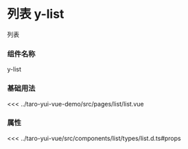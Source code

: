 # 列表 y-list

列表

### 组件名称

y-list

### 基础用法

<ClientOnly>
  <demo-block url="/pages/list/list">
<<< ../taro-yui-vue-demo/src/pages/list/list.vue
  </demo-block>
</ClientOnly>

### 属性

<<< ../taro-yui-vue/src/components/list/types/list.d.ts#props
